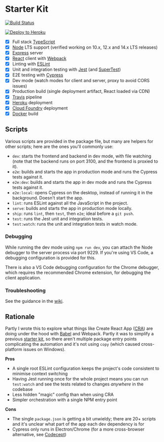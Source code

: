 # Starter Kit

[![Build Status](https://travis-ci.com/textbook/starter-kit-ts.svg?branch=master)](https://travis-ci.com/textbook/starter-kit-ts)

[![Deploy to Heroku](https://www.herokucdn.com/deploy/button.svg)](https://heroku.com/deploy)

 - [x] Full stack [TypeScript]
 - [x] [Node] LTS support (verified working on 10.x, 12.x and 14.x LTS releases)
 - [x] [Express] server
 - [x] [React] client with [Webpack]
 - [x] Linting with [ESLint]
 - [x] Unit and integration testing with [Jest] (and [SuperTest])
 - [x] E2E testing with [Cypress]
 - [x] Dev mode (watch modes for client and server, proxy to avoid CORS issues)
 - [x] Production build (single deployment artifact, React loaded via CDN)
 - [x] [Travis] pipeline
 - [x] [Heroku] deployment
 - [x] [Cloud Foundry] deployment
 - [x] [Docker] build

## Scripts

Various scripts are provided in the package file, but many are helpers for other scripts; here are the ones you'll
commonly use:

 - `dev`: starts the frontend and backend in dev mode, with file watching (note that the backend runs on port 3100, and
    the frontend is proxied to it).
 - `e2e`: builds and starts the app in production mode and runs the Cypress tests against it.
 - `e2e:dev`: builds and starts the app in dev mode and runs the Cypress tests against it.
 - `e2e:local`: opens Cypress on the desktop, instead of running it in the background. Doesn't start the app.
 - `lint`: runs ESLint against all the JavaScript in the project.
 - `serve`: builds and starts the app in production mode locally.
 - `ship`: runs `lint`, then `test`, then `e2e`; ideal before a `git push`.
 - `test`: runs the Jest unit and integration tests.
 - `test:watch`: runs the unit and integration tests in watch mode.

### Debugging

While running the dev mode using `npm run dev`, you can attach the Node debugger to the server process via port 9229.
If you're using VS Code, a debugging configuration is provided for this.

There is also a VS Code debugging configuration for the Chrome debugger, which requires the recommended Chrome
extension, for debugging the client application.

### Troubleshooting

See the guidance in the [wiki].

## Rationale

Partly I wrote this to explore what things like Create React App ([CRA]) are doing under the hood with [Babel] and
Webpack. Partly it was to simplify a previous [starter kit], so there aren't multiple package entry points complicating
the automation and it's not using `copy` (which caused cross-platform issues on Windows).

**Pros**

 - A single root ESLint configuration keeps the project's code consistent to minimise context switching
 - Having Jest running once for the whole project means you can run `test:watch` and see the tests related to changes
    *anywhere* in the codebase
 - Less hidden "magic" config than when using CRA
 - Simpler orchestration with a single NPM entry point

**Cons**

 - The single `package.json` is getting a bit unwieldy; there are 20+ scripts and it's unclear what part of the app
    each dev dependency is for
 - Cypress only runs in Electron/Chrome (for a more cross-browser alternative, see [Codecept])


  [Babel]: https://babeljs.io/
  [Cloud Foundry]: https://www.cloudfoundry.org/
  [Codecept]: https://codecept.io/
  [CRA]: https://facebook.github.io/create-react-app/
  [Cypress]: https://www.cypress.io/
  [Docker]: https://www.docker.com
  [ESLint]: https://eslint.org/
  [Express]: https://expressjs.com/
  [Express router]: https://expressjs.com/en/guide/routing.html#express-router
  [Heroku]: https://www.heroku.com/
  [Jest]: https://jestjs.io/
  [manual mocks]: https://jestjs.io/docs/en/manual-mocks#mocking-user-modules
  [Node]: https://nodejs.org/en/
  [React]: https://reactjs.org/
  [starter kit]: https://github.com/textbook/cyf-app-starter
  [SuperTest]: https://github.com/visionmedia/supertest
  [Travis]: https://travis-ci.org/
  [TypeScript]: https://www.typescriptlang.org
  [Webpack]: https://webpack.js.org/
  [wiki]: https://github.com/textbook/starter-kit/wiki
